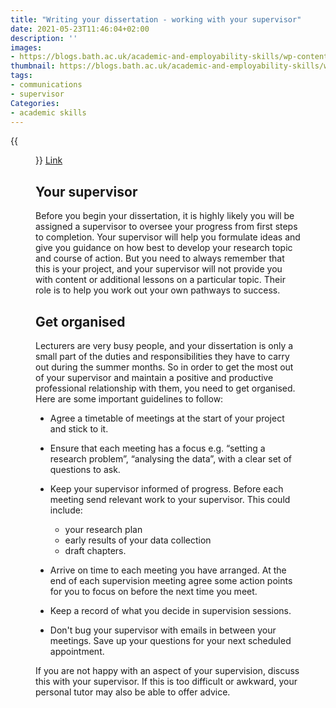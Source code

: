 ```yaml
---
title: "Writing your dissertation - working with your supervisor"
date: 2021-05-23T11:46:04+02:00
description: ''
images:
- https://blogs.bath.ac.uk/academic-and-employability-skills/wp-content/uploads/sites/84/2020/07/einstein-645461_1920-1200x692.jpg
thumbnail: https://blogs.bath.ac.uk/academic-and-employability-skills/wp-content/uploads/sites/84/2020/07/einstein-645461_1920-1200x692.jpg
tags:
- communications
- supervisor
Categories:
- academic skills
---
```

{{<figure src="https://blogs.bath.ac.uk/academic-and-employability-skills/wp-content/uploads/sites/84/2020/07/einstein-645461_1920-1200x692.jpg" >}}
[Link](https://blogs.bath.ac.uk/academic-and-employability-skills/2020/07/03/writing-your-dissertation-working-with-your-supervisor/)

## Your supervisor

Before you begin your dissertation, it is highly likely you will be assigned a supervisor to oversee your progress from first steps to completion. Your supervisor will help you formulate ideas and give you guidance on how best to develop your research topic and course of action. But you need to always remember that this is your project, and your supervisor will not provide you with content or additional lessons on a particular topic. Their role is to help you work out your own pathways to success.

## Get organised
Lecturers are very busy people, and your dissertation is only a small part of the duties and responsibilities they have to carry out during the summer months. So in order to get the most out of your supervisor and maintain a positive and productive professional relationship with them, you need to get organised.
Here are some important guidelines to follow:
* Agree a timetable of meetings at the start of your project and stick to it.
* Ensure that each meeting has a focus e.g. “setting a research problem”, “analysing the data”, with a clear set of questions to ask.
* Keep your supervisor informed of progress. Before each meeting send relevant work to your supervisor. This could include:

   * your research plan
   * early results of your data collection
   * draft chapters.
* Arrive on time to each meeting you have arranged. At the end of each supervision meeting agree some action points for you to focus on before the next time you meet.
* Keep a record of what you decide in supervision sessions.
* Don't bug your supervisor with emails in between your meetings. Save up your questions for your next scheduled appointment.

If you are not happy with an aspect of your supervision, discuss this with your supervisor. If this is too difficult or awkward, your personal tutor may also be able to offer advice.
